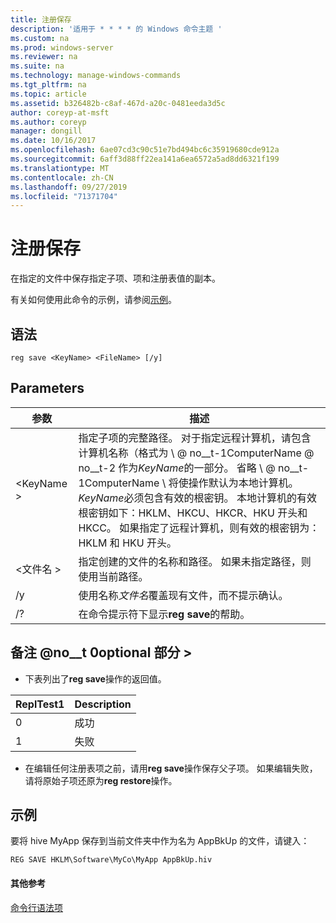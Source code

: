 ```yaml
---
title: 注册保存
description: '适用于 * * * * 的 Windows 命令主题 '
ms.custom: na
ms.prod: windows-server
ms.reviewer: na
ms.suite: na
ms.technology: manage-windows-commands
ms.tgt_pltfrm: na
ms.topic: article
ms.assetid: b326482b-c8af-467d-a20c-0481eeda3d5c
author: coreyp-at-msft
ms.author: coreyp
manager: dongill
ms.date: 10/16/2017
ms.openlocfilehash: 6ae07cd3c90c51e7bd494bc6c35919680cde912a
ms.sourcegitcommit: 6aff3d88ff22ea141a6ea6572a5ad8dd6321f199
ms.translationtype: MT
ms.contentlocale: zh-CN
ms.lasthandoff: 09/27/2019
ms.locfileid: "71371704"
---
```

# <a name="reg-save"></a>注册保存



在指定的文件中保存指定子项、项和注册表值的副本。

有关如何使用此命令的示例，请参阅[示例](#BKMK_examples)。

## <a name="syntax"></a>语法

```
reg save <KeyName> <FileName> [/y]
```

## <a name="parameters"></a>Parameters

|参数|描述|
|---------|-----------|
|\<KeyName >|指定子项的完整路径。 对于指定远程计算机，请包含计算机名称（格式为 \\ @ no__t-1ComputerName @ no__t-2 作为*KeyName*的一部分。 省略 \\ @ no__t-1ComputerName \ 将使操作默认为本地计算机。 *KeyName*必须包含有效的根密钥。 本地计算机的有效根密钥如下：HKLM、HKCU、HKCR、HKU 开头和 HKCC。 如果指定了远程计算机，则有效的根密钥为：HKLM 和 HKU 开头。|
|\<文件名 >|指定创建的文件的名称和路径。 如果未指定路径，则使用当前路径。|
|/y|使用名称*文件名*覆盖现有文件，而不提示确认。|
|/?|在命令提示符下显示**reg save**的帮助。|

## <a name="remarks-optional-section"></a>备注 @no__t 0optional 部分 >

-   下表列出了**reg save**操作的返回值。

|ReplTest1|Description|
|-----|-----------|
|0|成功|
|1|失败|
-   在编辑任何注册表项之前，请用**reg save**操作保存父子项。 如果编辑失败，请将原始子项还原为**reg restore**操作。

## <a name="BKMK_examples"></a>示例

要将 hive MyApp 保存到当前文件夹中作为名为 AppBkUp 的文件，请键入：
```
REG SAVE HKLM\Software\MyCo\MyApp AppBkUp.hiv
```

#### <a name="additional-references"></a>其他参考

[命令行语法项](command-line-syntax-key.md)